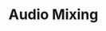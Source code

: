 ---
title: Audio Mixing
icon: fa-sliders-h
description: Professional mixing services using top-tier plugins and hardware. My mixing approach balances technical precision with creative flair to ensure your tracks have clarity, depth, and impact.
order: 2
---